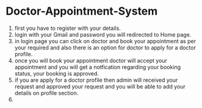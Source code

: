 # Doctor-Appointment-System
1.  first you have to register with your details.
2.  login with your Gmail and password you will redirected to Home page.
3.  in login page you can click on doctor and book your appointment as per your required and  also there is an option for doctor to apply for a doctor profile.
4.  once you  will book your appointment doctor will  accept your appointment and you will get a notfication regarding your booking status, your booking is approved.
5.  if you are apply for a doctor profile then admin will received your request and approved your request and you will be  able to add your details on profile section. 
6.  
   
